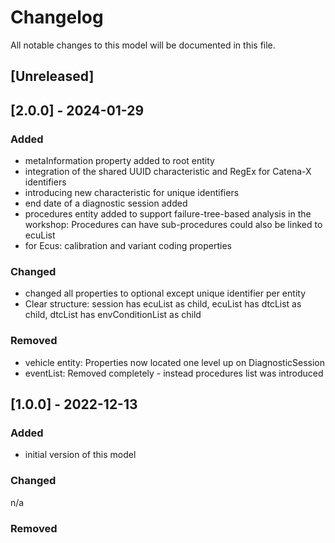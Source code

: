 # Changelog
All notable changes to this model will be documented in this file.

## [Unreleased]

## [2.0.0] - 2024-01-29
### Added
- metaInformation property added to root entity
- integration of the shared UUID characteristic and RegEx for Catena-X identifiers
- introducing new characteristic for unique identifiers
- end date of a diagnostic session added
- procedures entity added to support failure-tree-based analysis in the workshop: Procedures can have sub-procedures could also be linked to ecuList
- for Ecus: calibration and variant coding properties

### Changed
- changed all properties to optional except unique identifier per entity
- Clear structure: session has ecuList as child, ecuList has dtcList as child, dtcList has envConditionList as child

### Removed
- vehicle entity: Properties now located one level up on DiagnosticSession
- eventList: Removed completely - instead procedures list was introduced

## [1.0.0] - 2022-12-13
### Added
- initial version of this model

### Changed
n/a

### Removed

